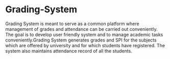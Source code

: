 # Grading-System
Grading System is meant to serve as a common platform where management of grades and attendance can be carried out conveniently. The goal is to develop user friendly system and to manage academic tasks conveniently.Grading System generates grades and SPI for the subjects which are offered by university and for which students have registered. The system also maintains attendance record of all the students.
